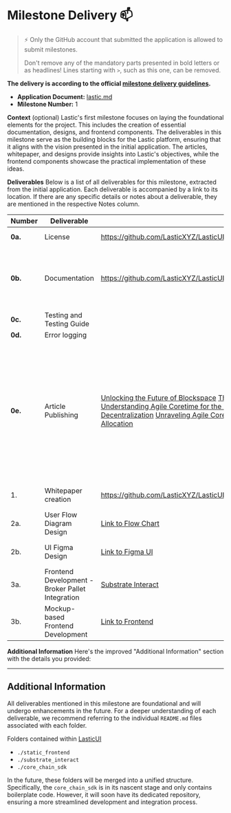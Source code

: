 # Milestone Delivery :mailbox:

> ⚡ Only the GitHub account that submitted the application is allowed to submit milestones. 
> 
> Don't remove any of the mandatory parts presented in bold letters or as headlines! Lines starting with `>`, such as this one, can be removed.

**The delivery is according to the official [milestone delivery guidelines](https://github.com/w3f/Grants-Program/blob/master/docs/Support%20Docs/milestone-deliverables-guidelines.md).**  

* **Application Document:** [lastic.md](https://github.com/w3f/Grants-Program/blob/master/applications/Lastic.md)
* **Milestone Number:** 1

**Context** (optional)
Lastic's first milestone focuses on laying the foundational elements for the project. This includes the creation of essential documentation, designs, and frontend components. The deliverables in this milestone serve as the building blocks for the Lastic platform, ensuring that it aligns with the vision presented in the initial application. The articles, whitepaper, and designs provide insights into Lastic's objectives, while the frontend components showcase the practical implementation of these ideas.

**Deliverables**
Below is a list of all deliverables for this milestone, extracted from the initial application. Each deliverable is accompanied by a link to its location. If there are any specific details or notes about a deliverable, they are mentioned in the respective Notes column.

| Number | Deliverable | Link | Notes |
| ----- | ----------- | ------ | ------- |
| **0a.** | License | https://github.com/LasticXYZ/LasticUI/blob/main/LICENSE | Licensed under GPLv3 |
| **0b.** | Documentation | https://github.com/LasticXYZ/LasticUI/blob/main/README.md | All documentation is in the READMEs of the coresponding folders. |
| **0c.** | Testing and Testing Guide |  |  |
| **0d.** | Error logging |  |  |
| **0e.** | Article Publishing |  [Unlocking the Future of Blockspace](https://medium.com/lastic-marketplace/unlocking-the-future-of-blockspace-introducing-lastic-9036b9d6637) [The Genesis of Lastic](https://medium.com/lastic-marketplace/the-genesis-of-lastic-a-coretime-marketplace-for-polkadot-75130e40306c) [Simplifying RFC-1: Understanding Agile Coretime for the Polkadot Network](https://medium.com/lastic-marketplace/the-genesis-of-lastic-a-coretime-marketplace-for-polkadot-75130e40306c) [Polkadot 2.0: A New Era of Decentralization](https://medium.com/lastic-marketplace/polkadot-2-0-a-new-era-of-decentralization-d5626a6e63e5) [Unraveling Agile Coretime: Polkadot’s Innovative Resource Allocation](https://medium.com/lastic-marketplace/unraveling-agile-coretime-polkadots-innovative-resource-allocation-2c025d0daa59) | Aritcles Polkadot 2.0: A New Era of Decentralization and Unraveling Agile Coretime: Polkadot’s Innovative Resource Allocation are currently marked as unlisted and will be officially published shortly. | 
| 1. | Whitepaper creation | https://github.com/LasticXYZ/LasticUI/blob/main/W3FGrant_Lastic_Whitepaper.pdf | Lastic whitepaper version 1. |
| 2a. | User Flow Diagram Design | [Link to Flow Chart](https://www.figma.com/file/aFn15lyvti5hqLJBNUDZlU/Lastic-Flow-Chart-%231?type=whiteboard&node-id=0%3A1&t=ZiWNv9gRsH68D5Km-1) | link also available in README.md |
| 2b. | UI Figma Design | [Link to Figma UI](https://www.figma.com/embed?embed_host=share&url=https%3A%2F%2Fwww.figma.com%2Fproto%2FYzHexLzhb9Q4FPkM19cl1y%2FLastic%3Fpage-id%3D0%253A1%26type%3Ddesign%26node-id%3D203-897%26viewport%3D1012%252C165%252C0.06%26t%3DFBfVL9tIBH4OQJ1A-1%26scaling%3Dmin-zoom%26starting-point-node-id%3D203%253A897%26mode%3Ddesign) | link also available in README.md |
| 3a. | Frontend Development - Broker Pallet Integration | [Substrate Interact](https://github.com/LasticXYZ/LasticUI/tree/main/substrate-interact) |
| 3b. | Mockup-based Frontend Development | [Link to Frontend](https://github.com/LasticXYZ/LasticUI/tree/main/static_frontend) |


**Additional Information**
Here's the improved "Additional Information" section with the details you provided:

---

## Additional Information
All deliverables mentioned in this milestone are foundational and will undergo enhancements in the future. For a deeper understanding of each deliverable, we recommend referring to the individual `README.md` files associated with each folder.

Folders contained within [LasticUI](https://github.com/LasticXYZ/LasticUI)
- `./static_frontend`
- `./substrate_interact`
- `./core_chain_sdk`

In the future, these folders will be merged into a unified structure. Specifically, the `core_chain_sdk` is in its nascent stage and only contains boilerplate code. However, it will soon have its dedicated repository, ensuring a more streamlined development and integration process.

